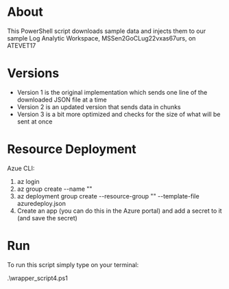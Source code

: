# About

This PowerShell script downloads sample data and injects them to our sample Log Analytic Workspace, MSSen2GoCLug22vxas67urs, on ATEVET17

# Versions

- Version 1 is the original implementation which sends one line of the downloaded JSON file at a time
- Version 2 is an updated version that sends data in chunks
- Version 3 is a bit more optimized and checks for the size of what will be sent at once


# Resource Deployment

Azue CLI:

1.  az login
2.  az group create --name "<RGName>"
3.  az deployment group create --resource-group "<RGName>" --template-file azuredeploy.json
4.  Create an app (you can do this in the Azure portal) and add a secret to it (and save the secret)

# Run

To run this script simply type on your terminal:

.\wrapper_script4.ps1

